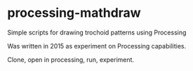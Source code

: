 # processing-mathdraw
Simple scripts for drawing trochoid patterns using Processing

Was written in 2015 as experiment on Processing capabilities.

Clone, open in processing, run, experiment.

